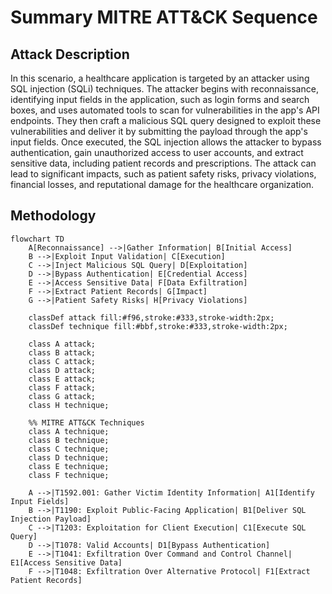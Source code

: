 # Summary MITRE ATT&CK Sequence

## Attack Description

In this scenario, a healthcare application is targeted by an attacker using SQL injection (SQLi) techniques. The attacker begins with reconnaissance, identifying input fields in the application, such as login forms and search boxes, and uses automated tools to scan for vulnerabilities in the app's API endpoints. They then craft a malicious SQL query designed to exploit these vulnerabilities and deliver it by submitting the payload through the app's input fields. Once executed, the SQL injection allows the attacker to bypass authentication, gain unauthorized access to user accounts, and extract sensitive data, including patient records and prescriptions. The attack can lead to significant impacts, such as patient safety risks, privacy violations, financial losses, and reputational damage for the healthcare organization.

## Methodology

```mermaid
flowchart TD
    A[Reconnaissance] -->|Gather Information| B[Initial Access]
    B -->|Exploit Input Validation| C[Execution]
    C -->|Inject Malicious SQL Query| D[Exploitation]
    D -->|Bypass Authentication| E[Credential Access]
    E -->|Access Sensitive Data| F[Data Exfiltration]
    F -->|Extract Patient Records| G[Impact]
    G -->|Patient Safety Risks| H[Privacy Violations]

    classDef attack fill:#f96,stroke:#333,stroke-width:2px;
    classDef technique fill:#bbf,stroke:#333,stroke-width:2px;

    class A attack;
    class B attack;
    class C attack;
    class D attack;
    class E attack;
    class F attack;
    class G attack;
    class H technique;

    %% MITRE ATT&CK Techniques
    class A technique;
    class B technique;
    class C technique;
    class D technique;
    class E technique;
    class F technique;

    A -->|T1592.001: Gather Victim Identity Information| A1[Identify Input Fields]
    B -->|T1190: Exploit Public-Facing Application| B1[Deliver SQL Injection Payload]
    C -->|T1203: Exploitation for Client Execution| C1[Execute SQL Query]
    D -->|T1078: Valid Accounts| D1[Bypass Authentication]
    E -->|T1041: Exfiltration Over Command and Control Channel| E1[Access Sensitive Data]
    F -->|T1048: Exfiltration Over Alternative Protocol| F1[Extract Patient Records]
